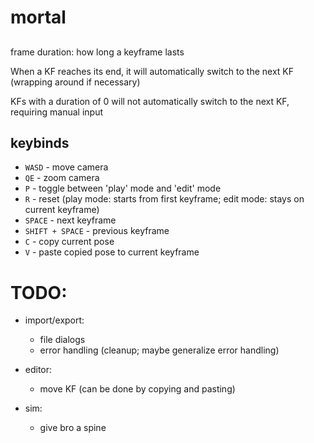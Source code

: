 # mortal

##

frame duration: how long a keyframe lasts

When a KF reaches its end, it will automatically switch to the next KF (wrapping around if necessary)

KFs with a duration of 0 will not automatically switch to the next KF, requiring manual input

## keybinds

-   `WASD` - move camera
-   `QE` - zoom camera
-   `P` - toggle between 'play' mode and 'edit' mode
-   `R` - reset (play mode: starts from first keyframe; edit mode: stays on current keyframe)
-   `SPACE` - next keyframe
-   `SHIFT + SPACE` - previous keyframe
-   `C` - copy current pose
-   `V` - paste copied pose to current keyframe

# TODO:

-   import/export:

    -   file dialogs
    -   error handling (cleanup; maybe generalize error handling)

-   editor:

    -   move KF (can be done by copying and pasting)

-   sim:
    -   give bro a spine
